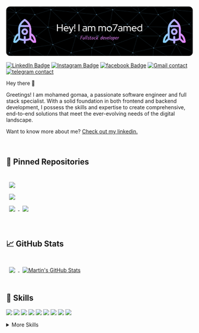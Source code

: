 ![mo7amed gom3a!](./github-header-image(2).png)


[![LinkedIn Badge](https://img.shields.io/badge/LinkedIn-Profile-informational?style=for-the-badge&logo=linkedin&logoColor=0D76A8&color=0D76A8)](https://www.linkedin.com/in/mohamed-gomaa-626a18249/)
[![Instagram Badge](https://img.shields.io/badge/Instagram-Profile-informational?style=for-the-badge&logo=instagram&logoColor=940081&color=940081)](https://www.instagram.com/mohamd.gomaa.hamoda/)
[![facebook Badge](https://img.shields.io/badge/facebook-Profile-informational?style=for-the-badge&logo=facebook&logoColor=940081&color=940081)](https://www.facebook.com/profile.php?id=100011375729397)
[![Gmail contact](https://img.shields.io/badge/gmail-Profile-informational?style=for-the-badge&logo=gmail&logoColor=940081&color=940081)](https://mo7amed.gom3a.7moda@gmail.com)
[![telegram contact](https://img.shields.io/badge/telegram-Profile-informational?style=for-the-badge&logo=telegram&logoColor=940081&color=940081)](https://t.me/mohamed_Gomaa_hamoda)


Hey there 👋

Greetings! I am mohamed gomaa, a passionate software engineer and full stack specialist. With a solid foundation in both frontend and backend development, I possess the skills and expertise to create comprehensive, end-to-end solutions that meet the ever-evolving needs of the digital landscape.

Want to know more about me? [Check out my linkedin.](https://www.linkedin.com/in/mohamed-gomaa-626a18249/)

<br>

## 📌 Pinned Repositories

<br>

<a href="https://github.com/mo7amedgom3a/simple_shell">
  <img align="center" style="margin:0.5rem" src="https://github-readme-stats.vercel.app/api/pin/?username=mo7amedgom3a&repo=simple_shell&title_color=ffffff&text_color=c9cacc&icon_color=4AB197&bg_color=1A2B34" />
</a>

<br>

<a href="https://github.com/mo7amedgom3a/alx-higher_level_programming">
  <img align="center" style="margin:0.5rem" src="https://github-readme-stats.vercel.app/api/pin/?username=mo7amedgom3a&repo=alx-higher_level_programming&title_color=ffffff&text_color=c9cacc&icon_color=4AB197&bg_color=1A2B34" />
</a>

<br>

<a href="https://github.com/mo7amedgom3a/alx-low_level_programming">
  <img align="center" style="margin:0.5rem" src="https://github-readme-stats.vercel.app/api/pin/?username=mo7amedgom3a&repo=alx-low_level_programming&title_color=ffffff&text_color=c9cacc&icon_color=4AB197&bg_color=1A2B34" />
</a>
<a href="https://github.com/mo7amedgom3a/data_structure">
  <img align="center" style="margin:0.5rem" src="https://github-readme-stats.vercel.app/api/pin/?username=mo7amedgom3a&repo=data_structure&title_color=ffffff&text_color=c9cacc&icon_color=4AB197&bg_color=1A2B34" />
</a>
<br>
<br>
<br>

## &#x1f4c8; GitHub Stats

<br>

<a href="https://github.com/mo7amedgom3a">
  <img align="center" style="margin:0.5rem" src="https://github-readme-stats.vercel.app/api/top-langs/?username=mo7amedgom3a&hide=html,css&title_color=ffffff&text_color=c9cacc&icon_color=4AB197&bg_color=1A2B34" />
</a>

<a href="https://github.com/mo7amedgom3a">
  <img align="center" style="margin:0.5rem" src="https://github-readme-stats.vercel.app/api?username=mo7amedgom3a&show_icons=true&line_height=27&count_private=true&title_color=ffffff&text_color=c9cacc&icon_color=4AB097&bg_color=1A2B34" alt="Martin's GitHub Stats" />
</a>

<br>
<br>

## 💼 Skills

![](https://img.shields.io/badge/Code-React-informational?style=for-the-badge&logo=reactL&logoColor=white&color=61DBFB)
![](https://img.shields.io/badge/Code-Vue-informational?style=for-the-badge&logo=vuedotjs&logoColor=42b883&color=42b883)
![](https://img.shields.io/badge/Code-Nuxt-informational?style=for-the-badge&logo=nuxtdotjs&logoColor=35495e&color=35495e)
![](https://img.shields.io/badge/Code-JavaScript-informational?style=for-the-badge&logo=JavaScript&logoColor=f7df1e&color=f0db4f)
![](https://img.shields.io/badge/Code-C-informational?style=for-the-badge&logo=c&logoColor=white&color=02009c)
![](https://img.shields.io/badge/Code-Python-informational?style=for-the-badge&logo=python&logoColor=white&color=4584b6)
![](https://img.shields.io/badge/Code-Solidity-informational?style=for-the-badge&logo=solidity&logoColor=white&color=343131)
![](https://img.shields.io/badge/Code-MongoDB-informational?style=for-the-badge&logo=MongoDB&logoColor=white&color=589636)
![](https://img.shields.io/badge/Code-MySQL-informational?style=for-the-badge&logo=MySQL&logoColor=white&color=00758f)

<details>
<summary>More Skills</summary>
<br>

![](https://img.shields.io/badge/Style-CSS-informational?style=for-the-badge&logo=css3&logoColor=white&color=264de4)
![](https://img.shields.io/badge/Style-Tailwind-informational?style=for-the-badge&logo=Tailwind-CSS&logoColor=white&color=22d3ee)
![](https://img.shields.io/badge/Style-Sass-informational?style=for-the-badge&logo=Sass&logoColor=white&color=cc6699)

<br>

![](https://img.shields.io/badge/Tools-Netlify-informational?style=for-the-badge&logo=netlify&logoColor=white&color=0e1e25)
![](https://img.shields.io/badge/Tools-NPM-informational?style=for-the-badge&logo=npm&logoColor=white&color=CC3534)
![](https://img.shields.io/badge/Tools-Postman-informational?style=for-the-badge&logo=Postman&logoColor=white&color=EF5B25)
![](https://img.shields.io/badge/Tools-Figma-informational?style=for-the-badge&logo=Figma&logoColor=white&color=a259ff)
![](https://img.shields.io/badge/Tools-Photoshop-informational?style=for-the-badge&logo=Adobe-Photoshop&logoColor=white&color=18152E)
![](https://img.shields.io/badge/Tools-Illustrator-informational?style=for-the-badge&logo=Adobe-Illustrator&logoColor=white&color=310000)
![](https://img.shields.io/badge/Tools-AdobeXD-informational?style=for-the-badge&logo=Adobe-XD&logoColor=white&color=f75eee)
![](https://img.shields.io/badge/Tools-GitHub-informational?style=for-the-badge&logo=GitHub&logoColor=white&color=24292e)

</details>

<br>

